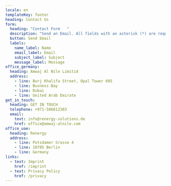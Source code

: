 ```yaml
---
locale: en
templateKey: footer
heading: Contact Us
form:
  heading: "Contact Form   "
  description: "Send an Email. All fields with an asterisk (*) are required.   "
  button: Send Email
  labels:
    name_label: Name
    email_label: Email
    subject_label: Subject
    message_label: Message
office_germany:
  heading: Amwaj Al Nile Limitid
  address:
    - line: Burj Khalifa Street, Opal Tower 605
    - line: Busness Bay
    - line: Dubai
    - line: United Arab Emirate
get_in_touch:
  heading: GET IN TOUCH
  telephone: +971-586812303
  email:
    text: info@renergy-solutions.de
    href: office@amwaj-alnile.com
office_uae:
  heading: Renergy
  address:
    - line: Potsdamer Srasse 4
    - line: 10785 Berlin
    - line: Germany
links:
  - text: Imprint
    href: /imprint
  - text: Privacy Policy
    href: /privacy
---
```


